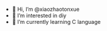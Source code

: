 - 👋 Hi, I’m @xiaozhaotonxue
- 👀 I’m interested in diy
- 🌱 I’m currently learning C language

<!---
xiaozhaotonxue/xiaozhaotonxue is a ✨ special ✨ repository because its `README.md` (this file) appears on your GitHub profile.
You can click the Preview link to take a look at your changes.
--->
